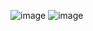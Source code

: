 ![image](https://github.com/user-attachments/assets/b0d4e400-23c8-488a-8247-218922ed297d)
![image](https://github.com/user-attachments/assets/b9742b4a-7173-48be-9df5-a98284cf97a2)

